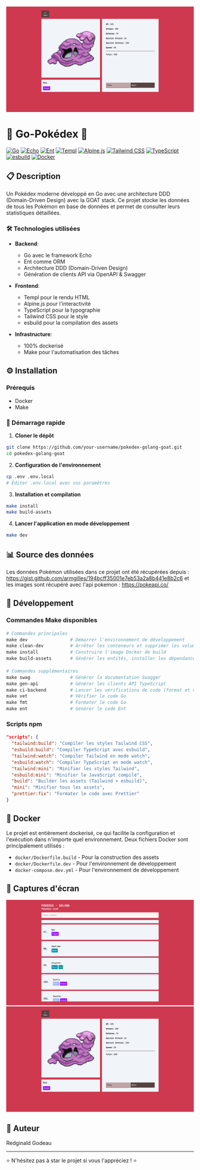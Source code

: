 ![plot](./readme-docs/pokemon-page.png)
# 🌟 Go-Pokédex 🌟

[![Go](https://img.shields.io/badge/Go-1.23+-00ADD8?style=for-the-badge&logo=go&logoColor=white)](https://golang.org)
[![Echo](https://img.shields.io/badge/Echo-Framework-00acd7?style=for-the-badge)](https://echo.labstack.com/)
[![Ent](https://img.shields.io/badge/Ent-ORM-5f27cd?style=for-the-badge)](https://entgo.io/)
[![Templ](https://img.shields.io/badge/Templ-HTML-f1c40f?style=for-the-badge)](https://github.com/a-h/templ)
[![Alpine.js](https://img.shields.io/badge/Alpine.js-3.x-8BC0D0?style=for-the-badge&logo=alpine.js&logoColor=white)](https://alpinejs.dev/)
[![Tailwind CSS](https://img.shields.io/badge/Tailwind_CSS-38B2AC?style=for-the-badge&logo=tailwind-css&logoColor=white)](https://tailwindcss.com/)
[![TypeScript](https://img.shields.io/badge/TypeScript-007ACC?style=for-the-badge&logo=typescript&logoColor=white)](https://www.typescriptlang.org/)
[![esbuild](https://img.shields.io/badge/esbuild-FFCF00?style=for-the-badge&logo=esbuild&logoColor=black)](https://esbuild.github.io/)
[![Docker](https://img.shields.io/badge/Docker-2496ED?style=for-the-badge&logo=docker&logoColor=white)](https://www.docker.com/)

## 📋 Description

Un Pokédex moderne développé en Go avec une architecture DDD (Domain-Driven Design) avec la GOAT stack. Ce projet stocke les données de tous les Pokémon en base de données et permet de consulter leurs statistiques détaillées.

### 🛠️ Technologies utilisées

- **Backend**:
    - Go avec le framework Echo
    - Ent comme ORM
    - Architecture DDD (Domain-Driven Design)
    - Génération de clients API via OpenAPI & Swagger

- **Frontend**:
    - Templ pour le rendu HTML
    - Alpine.js pour l'interactivité
    - TypeScript pour la typographie
    - Tailwind CSS pour le style
    - esbuild pour la compilation des assets

- **Infrastructure**:
    - 100% dockerisé
    - Make pour l'automatisation des tâches

## ⚙️ Installation

### Prérequis

- Docker
- Make

### 🚀 Démarrage rapide

1. **Cloner le dépôt**

```bash
git clone https://github.com/your-username/pokedex-golang-goat.git
cd pokedex-golang-goat
```

2. **Configuration de l'environnement**

```bash
cp .env .env.local
# Éditer .env.local avec vos paramètres
```

3. **Installation et compilation**

```bash
make install
make build-assets
```

4. **Lancer l'application en mode développement**

```bash
make dev
```

## 📊 Source des données

Les données Pokémon utilisées dans ce projet ont été récupérées depuis : https://gist.github.com/armgilles/194bcff35001e7eb53a2a8b441e8b2c6
et les images sont récupéré avec l'api pokemon : https://pokeapi.co/

## 🔄 Développement

### Commandes Make disponibles

```makefile
# Commandes principales
make dev                # Démarrer l'environnement de développement
make clean-dev          # Arrêter les conteneurs et supprimer les volumes
make install            # Construire l'image Docker de build
make build-assets       # Générer les entités, installer les dépendances npm, générer l'API et builder les assets

# Commandes supplémentaires
make swag               # Générer la documentation Swagger
make gen-api            # Générer les clients API TypeScript
make ci-backend         # Lancer les vérifications de code (format et vet)
make vet                # Vérifier le code Go
make fmt                # Formater le code Go
make ent                # Générer le code Ent
```

### Scripts npm

```json
"scripts": {
  "tailwind:build": "Compiler les styles Tailwind CSS",
  "esbuild:build": "Compiler TypeScript avec esbuild",
  "tailwind:watch": "Compiler Tailwind en mode watch",
  "esbuild:watch": "Compiler TypeScript en mode watch",
  "tailwind:mini": "Minifier les styles Tailwind",
  "esbuild:mini": "Minifier le JavaScript compilé",
  "build": "Builder les assets (Tailwind + esbuild)",
  "mini": "Minifier tous les assets",
  "prettier:fix": "Formater le code avec Prettier"
}
```

## 🐳 Docker

Le projet est entièrement dockerisé, ce qui facilite la configuration et l'exécution dans n'importe quel environnement. Deux fichiers Docker sont principalement utilisés :

- `docker/Dockerfile.build` - Pour la construction des assets
- `docker/Dockerfile.dev` - Pour l'environnement de développement
- `docker-compose.dev.yml` - Pour l'environnement de développement

## 📸 Captures d'écran

![HomePage](./readme-docs/home-page.png)
![Pokemon](./readme-docs/pokemon-page.png)

## 👤 Auteur

Redginald Godeau

-----

⭐ N'hésitez pas à star le projet si vous l'appréciez ! ⭐